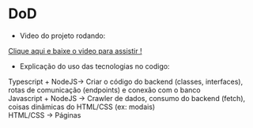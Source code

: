 # DoD

- Video do projeto rodando:

 <a href="/doc/front-end/MVC-API-MidAll_Trim.mp4">Clique aqui e baixe o video para assistir ! </a>

- Explicação do uso das tecnologias no codigo:

Typescript  + NodeJS-> Criar o código do backend (classes, interfaces), rotas de comunicação (endpoints) e conexão com o banco <br>
Javascript + NodeJS -> Crawler de dados, consumo do backend (fetch), coisas dinâmicas do HTML/CSS (ex: modais) <br>
HTML/CSS -> Páginas <br>
